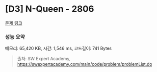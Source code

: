 # [D3] N-Queen - 2806 

[문제 링크](https://swexpertacademy.com/main/code/problem/problemDetail.do?contestProbId=AV7GKs06AU0DFAXB) 

### 성능 요약

메모리: 65,420 KB, 시간: 1,546 ms, 코드길이: 741 Bytes



> 출처: SW Expert Academy, https://swexpertacademy.com/main/code/problem/problemList.do
